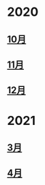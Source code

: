 
# 2020  

## [10月](poem/2020/10.md)  

## [11月](poem/2020/11.md)   

## [12月](poem/2020/12.md)

# 2021

## [3月](poem/2021/3.md)
## [4月](poem/2021/4.md)
